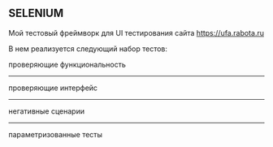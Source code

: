                   
SELENIUM
----------------------
Мой тестовый фреймворк для UI тестирования сайта https://ufa.rabota.ru

В нем реализуется следующий набор тестов:

 проверяющие функциональность
___
 проверяющие интерфейс
___
 негативные сценарии
____
 параметризованные тесты

